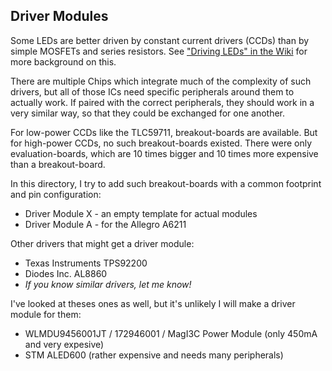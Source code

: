 ## Driver Modules
Some LEDs are better driven by constant current drivers (CCDs) than by simple MOSFETs and series resistors. See ["Driving LEDs" in the Wiki](https://github.com/lenaschimmel/bestelampe/wiki/Driving-LEDs) for more background on this.

There are multiple Chips which integrate much of the complexity of such drivers, but all of those ICs need specific peripherals around them to actually work. If paired with the correct peripherals, they should work in a very similar way, so that they could be exchanged for one another.

For low-power CCDs like the TLC59711, breakout-boards are available. But for high-power CCDs, no such breakout-boards existed. There were only evaluation-boards, which are 10 times bigger and 10 times more expensive than a breakout-board.

In this directory, I try to add such breakout-boards with a common footprint and pin configuration:

- Driver Module X - an empty template for actual modules
- Driver Module A - for the Allegro A6211

Other drivers that might get a driver module:
- Texas Instruments TPS92200
- Diodes Inc. AL8860
- _If you know similar drivers, let me know!_

I've looked at theses ones as well, but it's unlikely I will make a driver module for them:
- WLMDU9456001JT / 172946001 / MagI3C Power Module (only 450mA and very expesive)
- STM ALED600 (rather expensive and needs many peripherals)